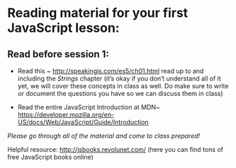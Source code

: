 # Reading material for your first JavaScript lesson:

## Read before session 1:

- Read this ~ http://speakingjs.com/es5/ch01.html read up to and including the *Strings* chapter (it’s okay if you don’t understand all of it yet, we will cover these concepts in class as well. Do make sure to write or document the questions you have so we can discuss them in class)

- Read the entire JavaScript Introduction at MDN~ https://developer.mozilla.org/en-US/docs/Web/JavaScript/Guide/Introduction

_Please go through all of the material and come to class prepared!_

Helpful resource: http://jsbooks.revolunet.com/ (here you can find tons of free JavaScript books online)